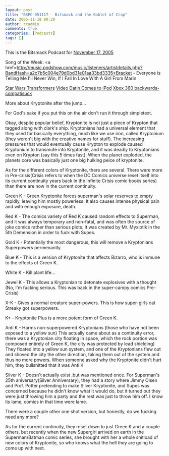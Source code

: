 ```yaml
---
layout: post
title: "BSPC-051117 - Bitsmack and the Goblet of Crap"
date: 2005-11-18 00:29
author: rcadmin
comments: true
categories: [Podcasts]
tags: []
---
```

This is the Bitsmack Podcast for <a href=http://www.bitsmack.com/dl/BSPC-051117.m4a>November 17, 2005</a>

Song of the Week: <a href=http://music.podshow.com/music/listeners/artistdetails.php?BandHash=a2c7b5c004e79d0bd31e01aa33bd3335>Bracket - Everyone is Telling Me I'll Never Win, If I Fall In Love With A Girl From Marin</a>

<a href=http://comics.ign.com/articles/666/666576p1.html>Star Wars Transformers</a>
<a href=http://playlistmag.com/news/2005/11/16/videodating/index.php>Video Datin Comes to iPod</a>
<a href=http://www.xbox.com/en-US/games/backwardcompatibilityqa.htm>Xbox 360 backwards-compatisuck</a>

More about Kryptonite after the jump...
<!--more-->
For God's sake if you put this on the air don't run it through simpletext.

Okay, despite popular belief, Kryptonite is not just a piece of
Krypton that tagged along with clark's ship. Kryptonians had a
universal element that they used for basically everything, much like
we use iron, called Kryptonium (they weren't big with the creative
names for stuff). The increasing pressures that would eventually cause
Krypton to explode caused Kryptonium to transmute into Kryptonite, and
it was deadly to Kryptonians even on Krypton (say this 5 times fast).
When the planet exploded, the planets core was basically just one big
hulking peice of kryptonite.

As for the different colors of Kryptonite, there are several. There
were more in Pre-crisis(Crisis refers to when the DC Comics universe
reset itself into its current continuity years back in the Infinite
Crisis comic books series) than there are now in the current
continuity.

Green K - Green Kryptonite forces superman's solar reserves to empty
rapidly, leaving him mostly powerless. It also causes intense physical
pain and with enough exposure, death.

Red K - The comics variety of Red K caused random effects to Superman,
and it was always temporary and non-fatal, and was often the source of
joke comics rather than serious plots. It was created by Mr. Myxlptlk
in the 5th Demension in order to fuck with Supes.

Gold K - Potentially the most dangerous, this will remove a
Kryptonians Superpowers permenantly.

Blue K - This is a version of Kryptonite that affects Bizarro, who is
immune to the effects of Green K.

White K - Kill plant life...

Jewel K - This allows a Kryptonian to detonate explosives with a
thought (No, I'm fucking serious. This was back in the super-campy
comics Pre-Crisis)

X-K - Gives a normal creature super-powers. This is how super-girls
cat Streaky got superpowers.

K+ - Kryptonite Plus is a more potent form of Green K.

Anti K - Harms non-superpowered Kryptonians (those who have not been
exposed to a yellow sun) This actually came about as a continuity
error, there was a Kryptonian city floating in space, which the rock
portion was composed entirely of Green K, the city was protected by
lead shielding) They floated into a yellow sun system, and one of the
Kryptonians flew out and shoved the city the other direction, taking
them out of the system and thus no more powers. When someone asked why
the Kryptonite didn't hurt him, they bullshitted that it was Anti K

Silver K - Doesn't actually exist ,but was mentioned once. For
Superman's 25th aniversary(Silver Anniversary), they had a story where
Jimmy Olsen and Prof. Potter pretending to make Silver Kryptonite, and
Supes was concerned because he didn't know what it would do, but it
turned out they were just throwing him a party and the rest was just
to throw him off. I know its lame, comics in that time were lame.

There were a couple other one shot version, but honestly, do we
fucking need any more?

As for the current continuity, they reset down to just Green K and a
couple others, but recently when the new Supergirl arrived on earth in
the Superman/Batman comic series, she brought with her a whole
shitload of new colors of Kryptonite, so who knows what the hell they
are going to come up with next.
